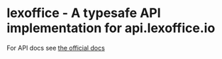 lexoffice - A typesafe API implementation for api.lexoffice.io
==============================================================

For API docs see [the official docs](https://developers.lexoffice.io/docs/#lexoffice-api-documentation)

